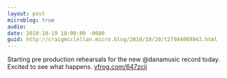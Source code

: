 ```yaml
---
layout: post
microblog: true
audio: 
date: 2010-10-19 18:00:00 -0600
guid: http://craigmcclellan.micro.blog/2010/10/20/t27944089943.html
---
```

Starting pre production rehearsals for the new @danamusic record today. Excited to see what happens.  [yfrog.com/647zcij](http://yfrog.com/647zcij)
